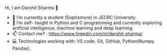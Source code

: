 Hi, I am Darshit Sharma 👋

- 🔭 I’m currently a student (Sophomore) in JECRC University.
- 🌱 I’m self- taught in Python and C programming and currently exploring artificial intelligence, machine learning and deep learning.
- 📫 Contact me? : https://www.linkedin.com/in/darshit-sharma/ 
- 💻 Technologies working with: VS code, Git, GitHub, Python(Numpy, Pandas).
